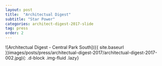 ```yaml
---
layout: post
title:  "Architectual Digest"
subtitle: "Star Power"
categories: architect-digest-2017-slide
tag: press
order: 2
---
```


![Architectual Digest - Central Park South]({{ site.baseurl }}images/posts/press/architectual-digest-2017/architectual-digest-2017-002.jpg){: .d-block .img-fluid .lazy}
